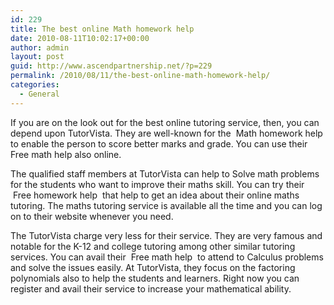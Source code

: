 ```yaml
---
id: 229
title: The best online Math homework help
date: 2010-08-11T10:02:17+00:00
author: admin
layout: post
guid: http://www.ascendpartnership.net/?p=229
permalink: /2010/08/11/the-best-online-math-homework-help/
categories:
  - General
---
```

If you are on the look out for the best online tutoring service, then, you can depend upon TutorVista. They are well-known for the &nbsp;Math homework help&nbsp; to enable the person to score better marks and grade. You can use their Free math help also online.

The qualified staff members at TutorVista can help to Solve math problems for the students who want to improve their maths skill. You can try their &nbsp;Free homework help&nbsp; that help to get an idea about their online maths tutoring. The maths tutoring service is available all the time and you can log on to their website whenever you need.

The TutorVista charge very less for their service. They are very famous and notable for the K-12 and college tutoring among other similar tutoring services. You can avail their &nbsp;Free math help&nbsp; to attend to Calculus problems and solve the issues easily. At TutorVista, they focus on the factoring polynomials also to help the students and learners. Right now you can register and avail their service to increase your mathematical ability.